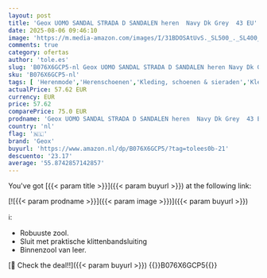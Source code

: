 ```yaml
---
layout: post
title: 'Geox UOMO SANDAL STRADA D SANDALEN heren  Navy Dk Grey  43 EU'
date: 2025-08-06 09:46:10
image: 'https://m.media-amazon.com/images/I/31BDOSAtUvS._SL500_._SL400_.jpg'
comments: true
category: ofertas
author: 'tole.es'
slug: 'B076X6GCP5-nl Geox UOMO SANDAL STRADA D SANDALEN heren Navy Dk Grey 43 EU'
sku: 'B076X6GCP5-nl'
tags: [ 'Herenmode','Herenschoenen','Kleding, schoenen & sieraden','Kleding, schoenen en sieraden','Sandalen heren','geox','🇳🇱', ]
actualPrice: 57.62 EUR
currency: EUR
price: 57.62
comparePrice: 75.0 EUR
prodname: 'Geox UOMO SANDAL STRADA D SANDALEN heren  Navy Dk Grey  43 EU'
country: 'nl'
flag: '🇳🇱'
brand: 'Geox'
buyurl: 'https://www.amazon.nl/dp/B076X6GCP5/?tag=tolees0b-21'
descuento: '23.17'
average: '55.8742857142857'
---
```


You've got [{{< param title >}}]({{< param buyurl >}}) at the following link:

[![{{< param prodname >}}]({{< param image >}})]({{< param buyurl >}})

ℹ️:

- Robuuste zool.
- Sluit met praktische klittenbandsluiting
- Binnenzool van leer.

[🛒 Check the deal!!]({{< param buyurl >}})
{{<world>}}B076X6GCP5{{</world>}}
